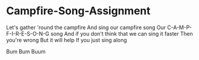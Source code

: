 # Campfire-Song-Assignment

Let's gather 'round the campfire
And sing our campfire song
Our C-A-M-P-F-I-R-E-S-O-N-G song
And if you don't think that we can sing it faster
Then you're wrong 
But it will help
If you just sing along

Bum Bum Buum
